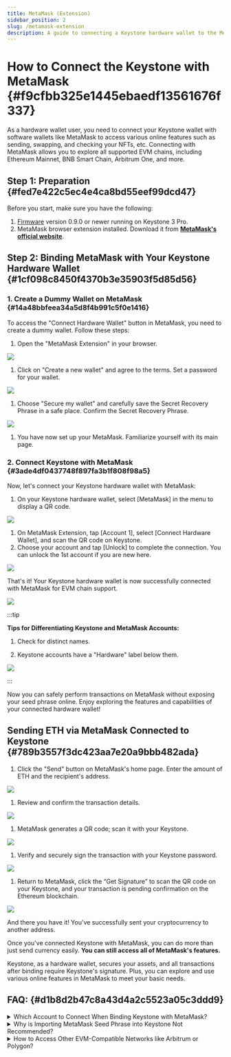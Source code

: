 ```yaml
---
title: MetaMask (Extension)
sidebar_position: 2
slug: /metamask-extension
description: A guide to connecting a Keystone hardware wallet to the MetaMask web3 browser extension to securely manage EVM assets through hardware wallet integration.
---
```




# **How to Connect the Keystone with MetaMask** {#f9cfbb325e1445ebaedf13561676f337}


As a hardware wallet user, you need to connect your Keystone wallet with software wallets like MetaMask to access various online features such as sending, swapping, and checking your NFTs, etc. Connecting with MetaMask allows you to explore all supported EVM chains, including Ethereum Mainnet, BNB Smart Chain, Arbitrum One, and more.


## **Step 1: Preparation** {#fed7e422c5ec4e4ca8bd55eef99dcd47}


Before you start, make sure you have the following:

1. [Firmware](https://keyst.one/firmware?locale=en) version 0.9.0 or newer running on Keystone 3 Pro.
1. MetaMask browser extension installed. Download it from [**MetaMask's official website**](https://metamask.io/).

## **Step 2: Binding MetaMask with Your Keystone Hardware Wallet** {#1cf098c8450f4370b3e35903f5d85d56}


### **1. Create a Dummy Wallet on MetaMask** {#14a48bbfeea34a5d8f4b991c5f0e1416}


To access the "Connect Hardware Wallet" button in MetaMask, you need to create a dummy wallet. Follow these steps:

1. Open the "MetaMask Extension" in your browser.

  ![](./2079029398.png)

1. Click on "Create a new wallet" and agree to the terms. Set a password for your wallet.

  ![](./505922882.png)

1. Choose "Secure my wallet" and carefully save the Secret Recovery Phrase in a safe place. Confirm the Secret Recovery Phrase.

  ![](./1836849677.png)

1. You have now set up your MetaMask. Familiarize yourself with its main page.

### **2. Connect Keystone with MetaMask** {#3ade4df0437748f897fa3b1f808f98a5}


Now, let's connect your Keystone hardware wallet with MetaMask:

1. On your Keystone hardware wallet, select [MetaMask] in the menu to display a QR code.

  ![](./1889845586.png)

1. On MetaMask Extension, tap [Account 1], select [Connect Hardware Wallet], and scan the QR code on Keystone.
1. Choose your account and tap [Unlock] to complete the connection. You can unlock the 1st account if you are new here.

![](./1837994062.png)


That's it! Your Keystone hardware wallet is now successfully connected with MetaMask for EVM chain support.


![](./439235730.png)


:::tip

**Tips for Differentiating Keystone and MetaMask Accounts:**
1. Check for distinct names.

1. Keystone accounts have a "Hardware" label below them.

![](./2018883993.png)

:::




Now you can safely perform transactions on MetaMask without exposing your seed phrase online. Enjoy exploring the features and capabilities of your connected hardware wallet!


## **Sending ETH via MetaMask Connected to Keystone** {#789b3557f3dc423aa7e20a9bbb482ada}

1. Click the "Send" button on MetaMask's home page. Enter the amount of ETH and the recipient's address.

  ![](./1835179408.png)

1. Review and confirm the transaction details.

  ![](./1393622401.png)

1. MetaMask generates a QR code; scan it with your Keystone.

  ![](./1626410719.jpg)

1. Verify and securely sign the transaction with your Keystone password.

  ![](./579721516.jpg)

1. Return to MetaMask, click the “Get Signature” to scan the QR code on your Keystone, and your transaction is pending confirmation on the Ethereum blockchain.

  ![](./740485932.png)


And there you have it! You've successfully sent your cryptocurrency to another address.


Once you've connected Keystone with MetaMask, you can do more than just send currency easily. **You can still access all of MetaMask's features.** 


Keystone, as a hardware wallet, secures your assets, and all transactions after binding require Keystone's signature. Plus, you can explore and use various online features in MetaMask to meet your basic needs.


## FAQ: {#d1b8d2b47c8a43d4a2c5523a05c3ddd9}


<details>
  <summary>Which Account to Connect When Binding Keystone with MetaMask?</summary>


If you're new, you can use the 1st account for unlocking. You can manage various addresses to suit different asset management needs and personal habits.



  </details>


<details>
  <summary>Why is Importing MetaMask Seed Phrase into Keystone Not Recommended?</summary>


Seed phrases generated online, like through MetaMask, can have higher hacking risks compared to ones generated entirely offline. **Even if you later import an online seed phrase, it will NOT provide secure protection since it could have already been exposed.** Remember, your seed phrase is the key to your funds.



  </details>


<details>
  <summary>How to Access Other EVM-Compatible Networks like Arbitrum or Polygon?</summary>



  </details>

